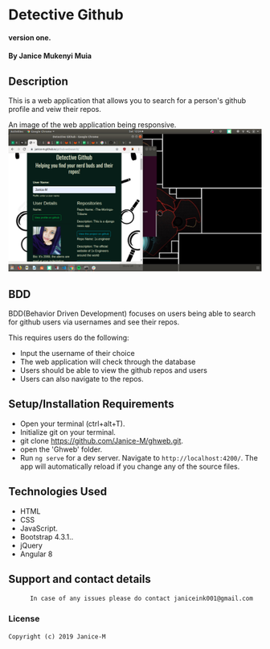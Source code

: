 # Detective Github
#### version one.

#### By **Janice Mukenyi  Muia**

## Description

This is a web application that allows you to search for a person's github profile and veiw their repos.

An image of the web application being responsive.
![screenshot](Screenshot.png)

## BDD

BDD(Behavior Driven Development) focuses on users being able to search for github users via usernames and see their repos.

This requires users do the following:
- Input the username of their choice
- The web application will check through the database
- Users should be able to view the github repos and users
- Users  can also navigate to the repos.

## Setup/Installation Requirements

-   Open your terminal (ctrl+alt+T).
-   Initialize git on your terminal.
-   git clone <https://github.com/Janice-M/ghweb.git>.
-   open the 'Ghweb' folder.
-   Run `ng serve` for a dev server. Navigate to `http://localhost:4200/`. The app will automatically reload if you change any of the source files.



## Technologies Used

-   HTML
-   CSS
-   JavaScript.
-   Bootstrap 4.3.1..
-   jQuery
-   Angular 8

## Support and contact details

          In case of any issues please do contact janiceink001@gmail.com

### License

    Copyright (c) 2019 Janice-M